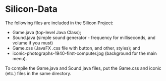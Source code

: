 # Silicon-Data

The following files are included in the Silicon Project:
+ Game.java (top-level Java Class);
+ Sound.java (simple sound generator - frequency for milliseconds, and volume if you must)
+ Game.css (JavaFX .css file with button, and other, styles); and
+ iconic-photographs-1940-first-computer.jpg (background for the main menu).

To compile the Game.java and Sound.java files, put the Game.css and iconic (etc.) files in the same directory.
